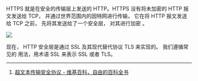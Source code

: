 HTTPS 就是在安全的传输层上发送的 HTTP。HTTPS 没有将未加密的 HTTP 报 文发送给 TCP， 并通过世界范围内的因特网进行传输， 它在将 HTTP 报文发送给 TCP 之前， 先将其发送给了一个安全层， 对其进行加密 。

<img src='https://loremxuetengfei.oss-cn-beijing.aliyuncs.com/tcp-1548646792.jpg'/>

现在， HTTP 安全层是通过 SSL 及其现代替代协议 TLS 来实现的。 我们遵循常见的 用法，用术语 SSL 来表示 SSL 或者 TLS。

---

1. [超文本传输安全协议 - 维基百科，自由的百科全书](https://zh.wikipedia.org/wiki/%E8%B6%85%E6%96%87%E6%9C%AC%E4%BC%A0%E8%BE%93%E5%AE%89%E5%85%A8%E5%8D%8F%E8%AE%AE)
